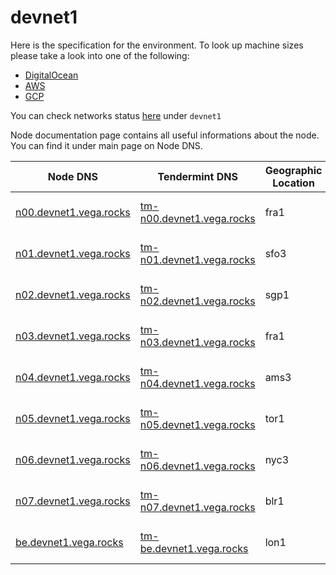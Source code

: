 # devnet1

Here is the specification for the environment. To look up machine sizes please take a look into one of the following:

* [DigitalOcean](https://slugs.do-api.dev/)
* [AWS](https://aws.amazon.com/ec2/instance-types/)
* [GCP](https://gcpinstances.doit-intl.com/)

You can check networks status [here](https://stats.vega.trading/) under `devnet1`

Node documentation page contains all useful informations about the node. You can find it under main page on Node DNS.

| Node DNS | Tendermint DNS | Geographic Location | Hardware Setup | Cloud |
| ----------------------------------------- | -------------- | ------------------- | -------------- | ----- |
| [n00.devnet1.vega.rocks](https://n00.devnet1.vega.rocks) | [tm-n00.devnet1.vega.rocks](https://tm-n00.devnet1.vega.rocks) | fra1 | s-4vcpu-8gb | do |
| [n01.devnet1.vega.rocks](https://n01.devnet1.vega.rocks) | [tm-n01.devnet1.vega.rocks](https://tm-n01.devnet1.vega.rocks) | sfo3 | s-4vcpu-8gb | do |
| [n02.devnet1.vega.rocks](https://n02.devnet1.vega.rocks) | [tm-n02.devnet1.vega.rocks](https://tm-n02.devnet1.vega.rocks) | sgp1 | s-4vcpu-8gb | do |
| [n03.devnet1.vega.rocks](https://n03.devnet1.vega.rocks) | [tm-n03.devnet1.vega.rocks](https://tm-n03.devnet1.vega.rocks) | fra1 | s-4vcpu-8gb | do |
| [n04.devnet1.vega.rocks](https://n04.devnet1.vega.rocks) | [tm-n04.devnet1.vega.rocks](https://tm-n04.devnet1.vega.rocks) | ams3 | s-4vcpu-8gb | do |
| [n05.devnet1.vega.rocks](https://n05.devnet1.vega.rocks) | [tm-n05.devnet1.vega.rocks](https://tm-n05.devnet1.vega.rocks) | tor1 | s-4vcpu-8gb | do |
| [n06.devnet1.vega.rocks](https://n06.devnet1.vega.rocks) | [tm-n06.devnet1.vega.rocks](https://tm-n06.devnet1.vega.rocks) | nyc3 | s-4vcpu-8gb | do |
| [n07.devnet1.vega.rocks](https://n07.devnet1.vega.rocks) | [tm-n07.devnet1.vega.rocks](https://tm-n07.devnet1.vega.rocks) | blr1 | s-4vcpu-8gb | do |
| [be.devnet1.vega.rocks](https://be.devnet1.vega.rocks) | [tm-be.devnet1.vega.rocks](https://tm-be.devnet1.vega.rocks) | lon1 | s-4vcpu-8gb | do |
